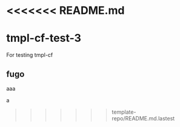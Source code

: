 <<<<<<< README.md
=======
# tmpl-cf-test-3
For testing tmpl-cf

## fugo

aaa

a
>>>>>>> template-repo/README.md.lastest
